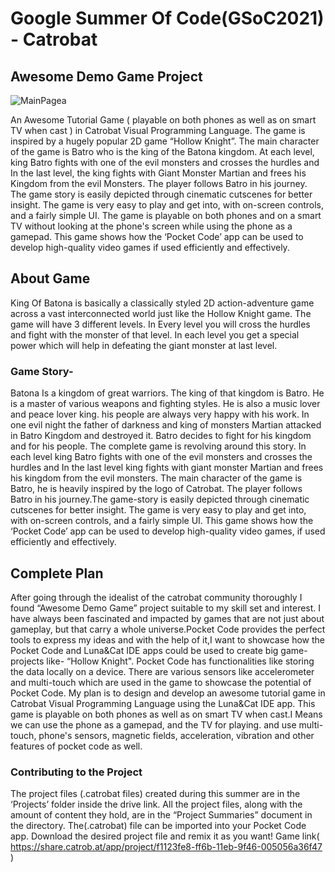 # Google Summer Of Code(GSoC2021) - Catrobat
## Awesome Demo Game Project
![MainPagea](https://user-images.githubusercontent.com/64133045/129755079-78b63379-1f19-45fd-8112-4750fe0efe3a.jpg)

An Awesome Tutorial Game ( playable on both phones as well as on smart TV when cast ) in Catrobat Visual Programming Language. The game is inspired by a hugely popular 2D game “Hollow Knight”. The main character of the game is Batro who is the king of the Batona kingdom. At each level, king Batro fights with one of the evil monsters and crosses the hurdles and In the last level, the king fights with Giant Monster Martian and frees his Kingdom from the evil Monsters. The player follows Batro in his journey. The game story is easily depicted through cinematic cutscenes for better insight. The game is very easy to play and get into, with on-screen controls, and a fairly simple UI. The game is playable on both phones and on a smart TV without looking at the phone's screen while using the phone as a gamepad. This game shows how the ‘Pocket Code’ app can be used to develop high-quality video games if used efficiently and effectively.

## About Game
King Of Batona is basically a classically styled 2D action-adventure game across a vast interconnected world just like the Hollow Knight game. The game will have 3 different levels. In Every level you will cross the hurdles and fight with the monster of that level. In each level you get a special power which will help in defeating the giant monster at last level. 
### Game Story-
Batona Is a kingdom of great warriors. The king of that kingdom is Batro. He is a master of various weapons and fighting styles. He is also a music lover and peace lover king. his people are always very happy with his work. In one evil night the father of darkness and king of monsters Martian attacked in Batro Kingdom and destroyed it. Batro decides to fight for his kingdom and for his people.
The complete game is revolving around this story. In each level king Batro fights with one of the evil monsters and crosses the hurdles and In the last level king fights with giant monster Martian and frees his kingdom from the evil monsters.
The main character of the game is Batro, he is heavily inspired by the logo of Catrobat. The player follows Batro in his journey.The game-story is easily depicted through cinematic cutscenes for better insight. The game is very easy to play and get into, with on-screen controls, and a fairly simple UI. This game shows how the ‘Pocket Code’ app can be used to develop high-quality video games, if used efficiently and effectively.

## Complete Plan
After going through the idealist of the catrobat community thoroughly I found “Awesome Demo Game” project suitable to my skill set and interest. I have always been fascinated and impacted by games that are not just about gameplay, but that carry a whole universe.Pocket Code provides the perfect tools to express my ideas and with the help of it, ​I  want to showcase how the Pocket Code and Luna&Cat IDE apps could be used to create big game-projects like- “Hollow Knight".
Pocket Code has functionalities like storing the data locally on a device. There are various sensors like accelerometer and multi-touch which are used in the game to showcase the potential of Pocket Code. My plan is to design and develop an awesome tutorial game in Catrobat Visual Programming Language using the Luna&Cat IDE app. 
This game is playable on both phones as well as on smart TV when cast.I Means we can use the phone as a gamepad, and the TV for playing. and  use multi-touch, phone's sensors, magnetic fields, acceleration, vibration and other features of pocket code as well.

### Contributing to the Project
The project files (.catrobat files) created during this summer are in the ‘Projects’ folder inside the drive link. All the project files, along with the amount of content they hold, are in the “Project Summaries” document in the directory. The(.catrobat) file can be imported into your Pocket Code app.
Download the desired project file and remix it as you want!
Game link( https://share.catrob.at/app/project/f1123fe8-ff6b-11eb-9f46-005056a36f47 )



